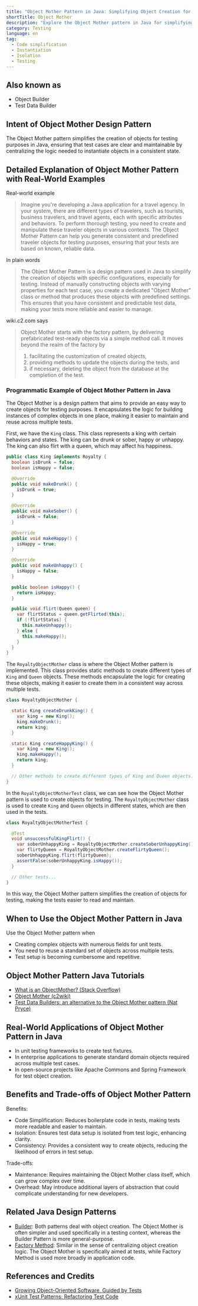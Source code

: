 ```yaml
---
title: "Object Mother Pattern in Java: Simplifying Object Creation for Testing"
shortTitle: Object Mother
description: "Explore the Object Mother pattern in Java for simplifying test object creation. Learn how to efficiently generate test data, reduce boilerplate, and enhance test maintainability with our in-depth guide and examples."
category: Testing
language: en
tag:
  - Code simplification
  - Instantiation
  - Isolation
  - Testing
---
```


## Also known as

* Object Builder
* Test Data Builder

## Intent of Object Mother Design Pattern

The Object Mother pattern simplifies the creation of objects for testing purposes in Java, ensuring that test cases are clear and maintainable by centralizing the logic needed to instantiate objects in a consistent state.

## Detailed Explanation of Object Mother Pattern with Real-World Examples

Real-world example

> Imagine you're developing a Java application for a travel agency. In your system, there are different types of travelers, such as tourists, business travelers, and travel agents, each with specific attributes and behaviors. To perform thorough testing, you need to create and manipulate these traveler objects in various contexts. The Object Mother Pattern can help you generate consistent and predefined traveler objects for testing purposes, ensuring that your tests are based on known, reliable data.

In plain words

> The Object Mother Pattern is a design pattern used in Java to simplify the creation of objects with specific configurations, especially for testing. Instead of manually constructing objects with varying properties for each test case, you create a dedicated "Object Mother" class or method that produces these objects with predefined settings. This ensures that you have consistent and predictable test data, making your tests more reliable and easier to manage.

wiki.c2.com says

> Object Mother starts with the factory pattern, by delivering prefabricated test-ready objects via a simple method call. It moves beyond the realm of the factory by
> 1. facilitating the customization of created objects,
> 2. providing methods to update the objects during the tests, and
> 3. if necessary, deleting the object from the database at the completion of the test.

### Programmatic Example of Object Mother Pattern in Java

The Object Mother is a design pattern that aims to provide an easy way to create objects for testing purposes. It encapsulates the logic for building instances of complex objects in one place, making it easier to maintain and reuse across multiple tests.

First, we have the `King` class. This class represents a king with certain behaviors and states. The king can be drunk or sober, happy or unhappy. The king can also flirt with a queen, which may affect his happiness.

```java
public class King implements Royalty {
  boolean isDrunk = false;
  boolean isHappy = false;

  @Override
  public void makeDrunk() {
    isDrunk = true;
  }

  @Override
  public void makeSober() {
    isDrunk = false;
  }

  @Override
  public void makeHappy() {
    isHappy = true;
  }

  @Override
  public void makeUnhappy() {
    isHappy = false;
  }

  public boolean isHappy() {
    return isHappy;
  }

  public void flirt(Queen queen) {
    var flirtStatus = queen.getFlirted(this);
    if (!flirtStatus) {
      this.makeUnhappy();
    } else {
      this.makeHappy();
    }
  }
}
```

The `RoyaltyObjectMother` class is where the Object Mother pattern is implemented. This class provides static methods to create different types of `King` and `Queen` objects. These methods encapsulate the logic for creating these objects, making it easier to create them in a consistent way across multiple tests.

```java
class RoyaltyObjectMother {

  static King createDrunkKing() {
    var king = new King();
    king.makeDrunk();
    return king;
  }

  static King createHappyKing() {
    var king = new King();
    king.makeHappy();
    return king;
  }

  // Other methods to create different types of King and Queen objects...
}
```

In the `RoyaltyObjectMotherTest` class, we can see how the Object Mother pattern is used to create objects for testing. The `RoyaltyObjectMother` class is used to create `King` and `Queen` objects in different states, which are then used in the tests.

```java
class RoyaltyObjectMotherTest {

  @Test
  void unsuccessfulKingFlirt() {
    var soberUnhappyKing = RoyaltyObjectMother.createSoberUnhappyKing();
    var flirtyQueen = RoyaltyObjectMother.createFlirtyQueen();
    soberUnhappyKing.flirt(flirtyQueen);
    assertFalse(soberUnhappyKing.isHappy());
  }

  // Other tests...
}
```

In this way, the Object Mother pattern simplifies the creation of objects for testing, making the tests easier to read and maintain.

## When to Use the Object Mother Pattern in Java

Use the Object Mother pattern when

* Creating complex objects with numerous fields for unit tests.
* You need to reuse a standard set of objects across multiple tests.
* Test setup is becoming cumbersome and repetitive.

## Object Mother Pattern Java Tutorials

* [What is an ObjectMother? (Stack Overflow)](http://stackoverflow.com/questions/923319/what-is-an-objectmother)
* [Object Mother (c2wiki)](http://c2.com/cgi/wiki?ObjectMother)
* [Test Data Builders: an alternative to the Object Mother pattern (Nat Pryce)](http://www.natpryce.com/articles/000714.html)

## Real-World Applications of Object Mother Pattern in Java

* In unit testing frameworks to create test fixtures.
* In enterprise applications to generate standard domain objects required across multiple test cases.
* In open-source projects like Apache Commons and Spring Framework for test object creation.

## Benefits and Trade-offs of Object Mother Pattern

Benefits:

* Code Simplification: Reduces boilerplate code in tests, making tests more readable and easier to maintain.
* Isolation: Ensures test data setup is isolated from test logic, enhancing clarity.
* Consistency: Provides a consistent way to create objects, reducing the likelihood of errors in test setup.

Trade-offs:

* Maintenance: Requires maintaining the Object Mother class itself, which can grow complex over time.
* Overhead: May introduce additional layers of abstraction that could complicate understanding for new developers.

## Related Java Design Patterns

* [Builder](https://java-design-patterns.com/patterns/builder/): Both patterns deal with object creation. The Object Mother is often simpler and used specifically in a testing context, whereas the Builder Pattern is more general-purpose.
* [Factory Method](https://java-design-patterns.com/patterns/factory-method/): Similar in the sense of centralizing object creation logic. The Object Mother is specifically aimed at tests, while Factory Method is used more broadly in application code.

## References and Credits

* [Growing Object-Oriented Software, Guided by Tests](https://amzn.to/4dGfIuk)
* [xUnit Test Patterns: Refactoring Test Code](https://amzn.to/4dHGDpm)
